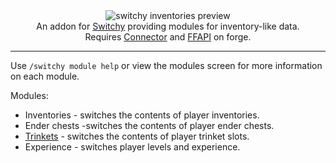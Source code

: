 <!--suppress HtmlDeprecatedTag, XmlDeprecatedElement -->
<center><img alt="switchy inventories preview" src="https://cdn.modrinth.com/data/ZLlbzi9I/images/5a236fb28320e20dc6e754d74612b7671f04bab1.png" /></center>

<center>
An addon for <a href="https://modrinth.com/mod/switchy">Switchy</a> providing modules for inventory-like data.<br/>
Requires <a href="https://modrinth.com/mod/connector">Connector</a> and <a href="https://modrinth.com/mod/forgified-fabric-api">FFAPI</a> on forge.<br/>

</center>

---

Use `/switchy module help` or view the modules screen for more information on each module.

Modules:

- Inventories - switches the contents of player inventories.
- Ender chests -switches the contents of player ender chests.
- [Trinkets](https://modrinth.com/mod/trinkets) - switches the contents of player trinket slots.
- Experience - switches player levels and experience.
